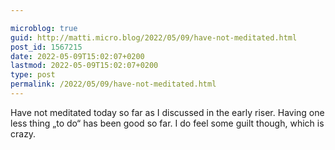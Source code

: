 ```yaml
---

microblog: true
guid: http://matti.micro.blog/2022/05/09/have-not-meditated.html
post_id: 1567215
date: 2022-05-09T15:02:07+0200
lastmod: 2022-05-09T15:02:07+0200
type: post
permalink: /2022/05/09/have-not-meditated.html
---
```

Have not meditated today so far as I discussed in the early riser. Having one less thing „to do“ has been good so far. I do feel some guilt though, which is crazy.
